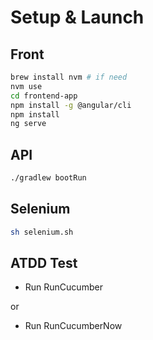 # Setup & Launch
## Front
```bash
brew install nvm # if need
nvm use
cd frontend-app
npm install -g @angular/cli
npm install
ng serve
```
## API
```bash
./gradlew bootRun 
```
## Selenium
```bash
sh selenium.sh
```
## ATDD Test
- Run RunCucumber

or
- Run RunCucumberNow
